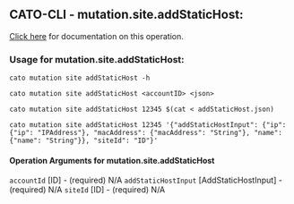 
## CATO-CLI - mutation.site.addStaticHost:
[Click here](https://api.catonetworks.com/documentation/#mutation-addStaticHost) for documentation on this operation.

### Usage for mutation.site.addStaticHost:

`cato mutation site addStaticHost -h`

`cato mutation site addStaticHost <accountID> <json>`

`cato mutation site addStaticHost 12345 $(cat < addStaticHost.json)`

`cato mutation site addStaticHost 12345 '{"addStaticHostInput": {"ip": {"ip": "IPAddress"}, "macAddress": {"macAddress": "String"}, "name": {"name": "String"}}, "siteId": "ID"}'`

#### Operation Arguments for mutation.site.addStaticHost ####
`accountId` [ID] - (required) N/A 
`addStaticHostInput` [AddStaticHostInput] - (required) N/A 
`siteId` [ID] - (required) N/A 
